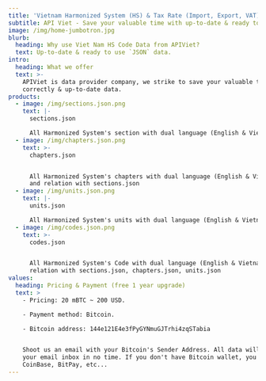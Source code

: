```yaml
---
title: 'Vietnam Harmonized System (HS) & Tax Rate (Import, Export, VAT) Data'
subtitle: API Viet - Save your valuable time with up-to-date & ready to use data.
image: /img/home-jumbotron.jpg
blurb:
  heading: Why use Viet Nam HS Code Data from APIViet?
  text: Up-to-date & ready to use `JSON` data.
intro:
  heading: What we offer
  text: >-
    APIViet is data provider company, we strike to save your valuable time with
    correctly & up-to-date data.
products:
  - image: /img/sections.json.png
    text: |-
      sections.json

      All Harmonized System's section with dual language (English & Vietnamese)
  - image: /img/chapters.json.png
    text: >-
      chapters.json


      All Harmonized System's chapters with dual language (English & Vietnamese)
      and relation with sections.json
  - image: /img/units.json.png
    text: |-
      units.json

      All Harmonized System's units with dual language (English & Vietnamese)
  - image: /img/codes.json.png
    text: >-
      codes.json


      All Harmonized System's Code with dual language (English & Vietnamese) and
      relation with sections.json, chapters.json, units.json
values:
  heading: Pricing & Payment (free 1 year upgrade)
  text: >
    - Pricing: 20 mBTC ~ 200 USD.

    - Payment method: Bitcoin.

    - Bitcoin address: 144e121E4e3fPyGYNmuGJTrhi4zqSTabia


    Shoot us an email with your Bitcoin's Sender Address. All data will be in
    your email inbox in no time. If you don't have Bitcoin wallet, you can use 
    CoinBase, BitPay, etc...
---
```



